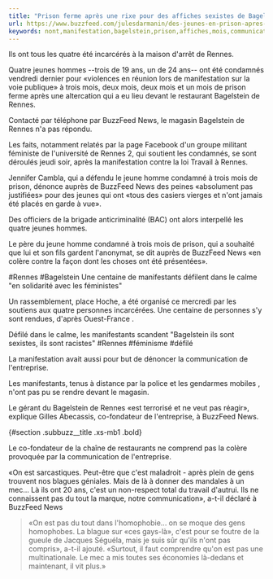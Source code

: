 ```yaml
---
title: "Prison ferme après une rixe pour des affiches sexistes de Bagelstein"
url: https://www.buzzfeed.com/julesdarmanin/des-jeunes-en-prison-apres-une-rixe-pour-des-affiches-sexist
keywords: nont,manifestation,bagelstein,prison,affiches,mois,communication,sexistes,jeunes,rennes,buzzfeed,ferme,manifestants,rixe
---
```

Ils ont tous les quatre été incarcérés à la maison d\'arrêt de Rennes.

Quatre jeunes hommes --trois de 19 ans, un de 24 ans-- ont été condamnés vendredi dernier pour «violences en réunion lors de manifestation sur la voie publique» à trois mois, deux mois, deux mois et un mois de prison ferme après une altercation qui a eu lieu devant le restaurant Bagelstein de Rennes.

Contacté par téléphone par BuzzFeed News, le magasin Bagelstein de Rennes n\'a pas répondu.

Les faits, notamment relatés par la page Facebook d\'un groupe militant féministe de l\'université de Rennes 2, qui soutient les condamnés, se sont déroulés jeudi soir, après la manifestation contre la loi Travail à Rennes.

Jennifer Cambla, qui a défendu le jeune homme condamné à trois mois de prison, dénonce auprès de BuzzFeed News des peines «absolument pas justifiées» pour des jeunes qui ont «tous des casiers vierges et n\'ont jamais été placés en garde à vue».

Des officiers de la brigade anticriminalité (BAC) ont alors interpellé les quatre jeunes hommes.

Le père du jeune homme condamné à trois mois de prison, qui a souhaité que lui et son fils gardent l\'anonymat, se dit auprès de BuzzFeed News «en colère contre la façon dont les choses ont été présentées».

\#Rennes \#Bagelstein Une centaine de manifestants défilent dans le calme \"en solidarité avec les féministes\"

Un rassemblement, place Hoche, a été organisé ce mercredi par les soutiens aux quatre personnes incarcérées. Une centaine de personnes s\'y sont rendues, d\'après Ouest-France .

Défilé dans le calme, les manifestants scandent \"Bagelstein ils sont sexistes, ils sont racistes\" \#Rennes \#féminisme \#défilé

La manifestation avait aussi pour but de dénoncer la communication de l\'entreprise.

Les manifestants, tenus à distance par la police et les gendarmes mobiles , n\'ont pas pu se rendre devant le magasin.

Le gérant du Bagelstein de Rennes «est terrorisé et ne veut pas réagir», explique Gilles Abecassis, co-fondateur de l'entreprise, à BuzzFeed News.

 {#section .subbuzz__title .xs-mb1 .bold}

Le co-fondateur de la chaîne de restaurants ne comprend pas la colère provoquée par la communication de l'entreprise.

«On est sarcastiques. Peut-être que c'est maladroit - après plein de gens trouvent nos blagues géniales. Mais de là à donner des mandales à un mec... Là ils ont 20 ans, c'est un non-respect total du travail d'autrui. Ils ne connaissent pas du tout la marque, notre communication», a-t-il déclaré à BuzzFeed News

> «On est pas du tout dans l'homophobie... on se moque des gens homophobes. La blague sur «ces gays-là», c'est pour se foutre de la gueule de Jacques Séguéla, mais je suis sûr qu'ils n'ont pas compris», a-t-il ajouté. «Surtout, il faut comprendre qu'on est pas une multinationale. Le mec a mis toutes ses économies là-dedans et maintenant, il vit plus.»
